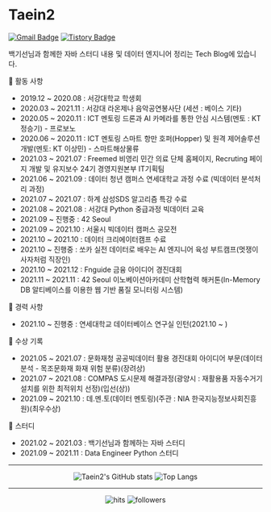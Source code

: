  
# Taein2

[![Gmail Badge](https://img.shields.io/badge/Gmail-D14836?style=flat&logo=Gmail&logoColor=white)](mailto:dls102s@gmail.com)
[![Tistory Badge](https://img.shields.io/badge/Tech%20Blog-555263?style=flat&logoColor=white)](https://codingrepo.tistory.com/)

백기선님과 함께한 자바 스터디 내용 및 데이터 엔지니어 정리는 Tech Blog에 있습니다.


🌱 활동 사항
- 2019.12 ~ 2020.08 : 서강대학교 학생회
- 2020.03 ~ 2021.11 : 서강대 라온제나 음악공연봉사단 (세션 : 베이스 기타)
- 2020.05 ~ 2020.11 : ICT 멘토링 드론과 AI 카메라를 통한 안심 시스템(멘토 : KT 정승기) - 프로보노
- 2020.06 ~ 2020.11 : ICT 멘토링 스마트 항만 호퍼(Hopper) 및 원격 제어솔루션 개발(멘토: KT 이상민) - 스마트해상물류
- 2021.03 ~ 2021.07 : Freemed 비영리 민간 의료 단체 홈페이지, Recruting 페이지 개발 및 유지보수 24기 경영지원본부 IT기획팀
- 2021.06 ~ 2021.09 : 데이터 청년 캠퍼스 연세대학교 과정 수료 (빅데이터 분석처리 과정)
- 2021.07 ~ 2021.07 : 하계 삼성SDS 알고리즘 특강 수료
- 2021.08 ~ 2021.08 : 서강대 Python 중급과정 빅데이터 교육
- 2021.09 ~ 진행중  : 42 Seoul
- 2021.09 ~ 2021.10 : 서울시 빅데이터 캠퍼스 공모전
- 2021.10 ~ 2021.10 : 데이터 크리에이터캠프 수료
- 2021.10 ~ 진행중  : 쏘카 실전 데이터로 배우는 AI 엔지니어 육성 부트캠프(멋쟁이사자처럼 직장인)
- 2021.10 ~ 2021.12 : Fnguide 금융 아이디어 경진대회
- 2021.11 ~ 2021.11 : 42 Seoul 이노베이션아카데미 산학협력 해커톤(In-Memory DB 알티베이스를 이용한 웹 기반 품질 모니터링 시스템)

🌱 경력 사항
- 2021.10 ~ 진행중  : 연세대학교 데이터베이스 연구실 인턴(2021.10 ~ )

🌱 수상 기록
- 2021.05 ~ 2021.07 : 문화재청 공공빅데이터 활용 경진대회 아이디어 부문(데이터분석 - 목조문화재 화재 위험 분류)(장려상)
- 2021.07 ~ 2021.08 : COMPAS 도시문제 해결과정(광양시 : 재활용품 자동수거기 설치를 위한 최적위치 선정)(입선(상))
- 2021.09 ~ 2021.10 : 데.멘.토(데이터 멘토링)(주관 : NIA 한국지능정보사회진흥원)(최우수상)

🌱 스터디
- 2021.02 ~ 2021.03 : 백기선님과 함께하는 자바 스터디 
- 2021.09 ~ 2021.11 : Data Engineer Python 스터디

<hr>

<div align=center>

![Taein2's GitHub stats](https://github-readme-stats.vercel.app/api?username=Taein2&show_icons=true&theme=aura)
![Top Langs](https://github-readme-stats.vercel.app/api/top-langs/?username=Taein2&layout=compact&theme=dracula)

<hr>

![hits](https://hits.seeyoufarm.com/api/count/incr/badge.svg?url=https%3A%2F%2Fgithub.com%2FTaein2&count_bg=%237A7A7A&title_bg=%23FFADCC&icon=reverbnation.svg&icon_color=%23FF0000&title=hits&edge_flat=false)
![followers](https://img.shields.io/github/followers/Taein2?style=social)


